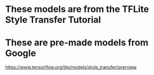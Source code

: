 # These models are from the TFLite Style Transfer Tutorial
# These are pre-made models from Google

https://www.tensorflow.org/lite/models/style_transfer/overview
